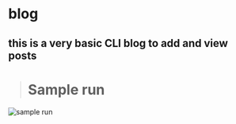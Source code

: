 # blog

this is a very basic CLI blog to add and view posts
--

># Sample run
![sample run](https://drive.google.com/uc?id=15XMu1LNsLkuJB_PaodyG1NYhCzEkFFvO)
